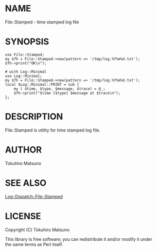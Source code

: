 # NAME

File::Stamped - time stamped log file

# SYNOPSIS

    use File::Stamped;
    my $fh = File::Stamped->new(pattern => '/tmp/log.%Y%m%d.txt');
    $fh->print("OK\n");

    # with Log::Minimal
    use Log::Minimal;
    my $fh = File::Stamped->new(pattern => '/tmp/log.%Y%m%d.txt');
    local $Log::Minimal::PRINT = sub {
        my ( $time, $type, $message, $trace) = @_;
        $fh->print("$time [$type] $message at $trace\n");
    };

# DESCRIPTION

File::Stamped is utility for time stamped log file.

# AUTHOR

Tokuhiro Matsuno <tokuhirom AAJKLFJEF GMAIL COM>

# SEE ALSO

[Log::Dispatch::File::Stamped](http://search.cpan.org/perldoc?Log::Dispatch::File::Stamped)

# LICENSE

Copyright (C) Tokuhiro Matsuno

This library is free software; you can redistribute it and/or modify
it under the same terms as Perl itself.